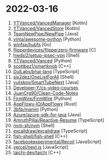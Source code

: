 # 2022-03-16

1. [YTVanced/VancedManager](https://github.com/YTVanced/VancedManager "Vanced Installer") [Kotlin]
2. [YTVanced/VancedStore](https://github.com/YTVanced/VancedStore "General Application Store with support for root apps and more") [Kotlin]
3. [TeamNewPipe/NewPipe](https://github.com/TeamNewPipe/NewPipe "A libre lightweight streaming front-end for Android.") [Java]
4. [vinta/awesome-python](https://github.com/vinta/awesome-python "A curated list of awesome Python frameworks, libraries, software and resources") [Python]
5. [winfsp/hubfs](https://github.com/winfsp/hubfs "File system for GitHub") [Go]
6. [flipperdevices/flipperzero-firmware](https://github.com/flipperdevices/flipperzero-firmware "Flipper Zero Firmware") [C]
7. [hwdsl2/setup-ipsec-vpn](https://github.com/hwdsl2/setup-ipsec-vpn "Scripts to build your own IPsec VPN server, with IPsec/L2TP, Cisco IPsec and IKEv2") [Shell]
8. [YTVanced/Vanced](https://github.com/YTVanced/Vanced "Vanced Issues/Docs repo") [Python]
9. [scottbez1/smartknob](https://github.com/scottbez1/smartknob "Haptic input knob with software-defined endstops and virtual detents") [C++]
10. [DulLabs/bhai-lang](https://github.com/DulLabs/bhai-lang "A toy programming language written in Typescript") [TypeScript]
11. [six2dez/OneListForAll](https://github.com/six2dez/OneListForAll "Rockyou for web fuzzing") [Shell]
12. [yuliskov/SmartTubeNext](https://github.com/yuliskov/SmartTubeNext "Ad free app for watching tube videos on Android TV boxes") [Java]
13. [Developer-Y/cs-video-courses](https://github.com/Developer-Y/cs-video-courses "List of Computer Science courses with video lectures.") 
14. [JuanCrg90/Clean-Code-Notes](https://github.com/JuanCrg90/Clean-Code-Notes "My notes of Clean Code book") 
15. [FirmWire/FirmWire](https://github.com/FirmWire/FirmWire "FirmWire is a full-system baseband firmware emulation platform for fuzzing, debugging, and root-cause analysis of smartphone baseband firmwares") [Python]
16. [AppFlowy-IO/AppFlowy](https://github.com/AppFlowy-IO/AppFlowy "AppFlowy is an open-source alternative to Notion. You are in charge of your data and customizations. Built with Flutter and Rust.") [Rust]
17. [3b1b/manim](https://github.com/3b1b/manim "Animation engine for explanatory math videos") [Python]
18. [Azure/azure-sdk-for-java](https://github.com/Azure/azure-sdk-for-java "This repository is for active development of the Azure SDK for Java. For consumers of the SDK we recommend visiting our public developer docs at https://docs.microsoft.com/java/azure/ or our versioned developer docs at https://azure.github.io/azure-sdk-for-java.") [Java]
19. [AmruthPillai/Reactive-Resume](https://github.com/AmruthPillai/Reactive-Resume "A one-of-a-kind resume builder that keeps your privacy in mind. Completely secure, customizable, portable, open-source and free forever. Try it out today!") [TypeScript]
20. [nvm-sh/nvm](https://github.com/nvm-sh/nvm "Node Version Manager - POSIX-compliant bash script to manage multiple active node.js versions") [Shell]
21. [excalidraw/excalidraw](https://github.com/excalidraw/excalidraw "Virtual whiteboard for sketching hand-drawn like diagrams") [TypeScript]
22. [fish-shell/fish-shell](https://github.com/fish-shell/fish-shell "The user-friendly command line shell.") [C++]
23. [facebookexperimental/Recoil](https://github.com/facebookexperimental/Recoil "Recoil is an experimental state management library for React apps. It provides several capabilities that are difficult to achieve with React alone, while being compatible with the newest features of React.") [JavaScript]
24. [vercel/next.js](https://github.com/vercel/next.js "The React Framework") [JavaScript]
25. [taichi-dev/taichi](https://github.com/taichi-dev/taichi "Productive & portable high-performance programming in Python.") [C++]
